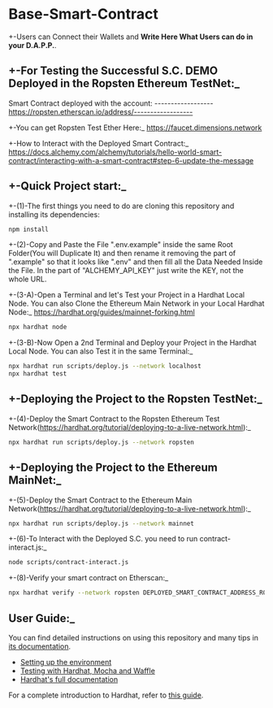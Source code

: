 # Base-Smart-Contract

+-Users can Connect their Wallets and **Write Here What Users can do in your D.A.P.P.**.

## +-For Testing the Successful S.C. DEMO Deployed in the Ropsten Ethereum TestNet:\_
Smart Contract deployed with the account: ------------------
https://ropsten.etherscan.io/address/------------------

+-You can get Ropsten Test Ether Here:\_
https://faucet.dimensions.network

+-How to Interact with the Deployed Smart Contract:\_
https://docs.alchemy.com/alchemy/tutorials/hello-world-smart-contract/interacting-with-a-smart-contract#step-6-update-the-message

## +-Quick Project start:\_

+-(1)-The first things you need to do are cloning this repository and installing its
dependencies:

```sh
npm install
```

+-(2)-Copy and Paste the File ".env.example" inside the same Root Folder(You will Duplicate It) and then rename it removing the part of ".example" so that it looks like ".env" and then fill all the Data Needed Inside the File. In the part of "ALCHEMY_API_KEY"
just write the KEY, not the whole URL.

+-(3-A)-Open a Terminal and let's Test your Project in a Hardhat Local Node. You can also Clone the Ethereum Main Network in your Local Hardhat Node:\_
https://hardhat.org/guides/mainnet-forking.html

```sh
npx hardhat node
```

+-(3-B)-Now Open a 2nd Terminal and Deploy your Project in the Hardhat Local Node. You can also Test it in the same Terminal:\_

```sh
npx hardhat run scripts/deploy.js --network localhost
npx hardhat test
```

## +-Deploying the Project to the Ropsten TestNet:_

+-(4)-Deploy the Smart Contract to the Ropsten Ethereum Test Network(https://hardhat.org/tutorial/deploying-to-a-live-network.html):\_

```sh
npx hardhat run scripts/deploy.js --network ropsten
```

## +-Deploying the Project to the Ethereum MainNet:_

+-(5)-Deploy the Smart Contract to the Ethereum Main Network(https://hardhat.org/tutorial/deploying-to-a-live-network.html):\_

```sh
npx hardhat run scripts/deploy.js --network mainnet
```

+-(6)-To Interact with the Deployed S.C. you need to run contract-interact.js:\_

```sh
node scripts/contract-interact.js
```

+-(8)-Verify your smart contract on Etherscan:\_

```sh
npx hardhat verify --network ropsten DEPLOYED_SMART_CONTRACT_ADDRESS_ROPSTEN 'Hello World!'
```

## User Guide:\_

You can find detailed instructions on using this repository and many tips in [its documentation](https://hardhat.org/tutorial).

- [Setting up the environment](https://hardhat.org/tutorial/setting-up-the-environment.html)
- [Testing with Hardhat, Mocha and Waffle](https://hardhat.org/tutorial/testing-contracts.html)
- [Hardhat's full documentation](https://hardhat.org/getting-started/)

For a complete introduction to Hardhat, refer to [this guide](https://hardhat.org/getting-started/#overview).
